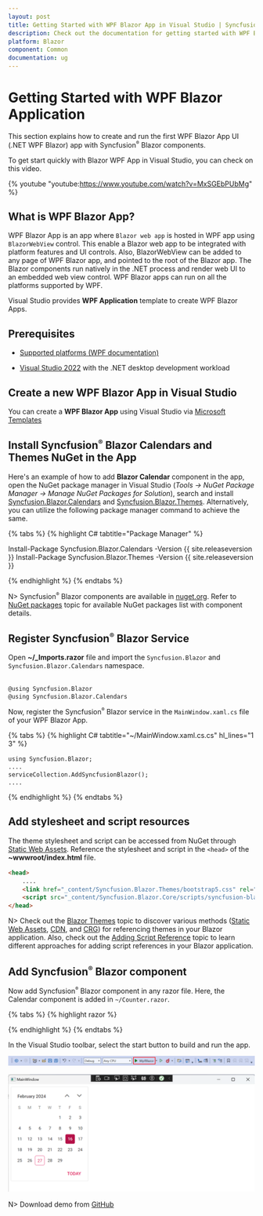 ```yaml
---
layout: post
title: Getting Started with WPF Blazor App in Visual Studio | Syncfusion
description: Check out the documentation for getting started with WPF Blazor App and Syncfusion Blazor Components in Visual Studio and much more.
platform: Blazor
component: Common
documentation: ug
---
```


# Getting Started with WPF Blazor Application

This section explains how to create and run the first WPF Blazor App UI (.NET WPF Blazor) app with Syncfusion<sup style="font-size:70%">&reg;</sup> Blazor components.

To get start quickly with Blazor WPF App in Visual Studio, you can check on this video.

{% youtube
"youtube:https://www.youtube.com/watch?v=MxSGEbPUbMg" %}

## What is WPF Blazor App?

WPF Blazor App is an app where `Blazor web app` is hosted in WPF app using `BlazorWebView` control. This enable a Blazor web app to be integrated with platform features and UI controls. Also, BlazorWebView can be added to any page of WPF Blazor app, and pointed to the root of the Blazor app. The Blazor components run natively in the .NET process and render web UI to an embedded web view control. WPF Blazor apps can run on all the platforms supported by WPF.

Visual Studio provides **WPF Application** template to create WPF Blazor Apps.

## Prerequisites

* [Supported platforms (WPF documentation)](https://learn.microsoft.com/en-us/dotnet/desktop/wpf/overview/?view=netdesktop-8.0)

* [Visual Studio 2022](https://visualstudio.microsoft.com/vs/) with the .NET desktop development workload

## Create a new WPF Blazor App in Visual Studio

You can create a **WPF Blazor App** using Visual Studio via [Microsoft Templates](https://learn.microsoft.com/en-us/aspnet/core/blazor/hybrid/tutorials/wpf?view=aspnetcore-8.0)


## Install Syncfusion<sup style="font-size:70%">&reg;</sup> Blazor Calendars and Themes NuGet in the App

Here's an example of how to add **Blazor Calendar** component in the app, open the NuGet package manager in Visual Studio (*Tools → NuGet Package Manager → Manage NuGet Packages for Solution*), search and install [Syncfusion.Blazor.Calendars](https://www.nuget.org/packages/Syncfusion.Blazor.Calendars/) and [Syncfusion.Blazor.Themes](https://www.nuget.org/packages/Syncfusion.Blazor.Themes/). Alternatively, you can utilize the following package manager command to achieve the same.

{% tabs %}
{% highlight C# tabtitle="Package Manager" %}

Install-Package Syncfusion.Blazor.Calendars -Version {{ site.releaseversion }}
Install-Package Syncfusion.Blazor.Themes -Version {{ site.releaseversion }}

{% endhighlight %}
{% endtabs %}

N> Syncfusion<sup style="font-size:70%">&reg;</sup> Blazor components are available in [nuget.org](https://www.nuget.org/packages?q=syncfusion.blazor). Refer to [NuGet packages](https://blazor.syncfusion.com/documentation/nuget-packages) topic for available NuGet packages list with component details.

## Register Syncfusion<sup style="font-size:70%">&reg;</sup> Blazor Service

Open **~/_Imports.razor** file and import the `Syncfusion.Blazor` and `Syncfusion.Blazor.Calendars` namespace.

```cshtml

@using Syncfusion.Blazor
@using Syncfusion.Blazor.Calendars

```

Now, register the Syncfusion<sup style="font-size:70%">&reg;</sup> Blazor service in the `MainWindow.xaml.cs` file of your WPF Blazor App.

{% tabs %}
{% highlight C# tabtitle="~/MainWindow.xaml.cs.cs" hl_lines="1 3" %}

    using Syncfusion.Blazor;
    ....
    serviceCollection.AddSyncfusionBlazor();
    ....

{% endhighlight %}
{% endtabs %}

## Add stylesheet and script resources

The theme stylesheet and script can be accessed from NuGet through [Static Web Assets](https://blazor.syncfusion.com/documentation/appearance/themes#static-web-assets). Reference the stylesheet and script in the `<head>` of the **~wwwroot/index.html** file.

```html
<head>
    ....
    <link href="_content/Syncfusion.Blazor.Themes/bootstrap5.css" rel="stylesheet" />
    <script src="_content/Syncfusion.Blazor.Core/scripts/syncfusion-blazor.min.js" type="text/javascript"></script>
</head>
```
N> Check out the [Blazor Themes](https://blazor.syncfusion.com/documentation/appearance/themes) topic to discover various methods ([Static Web Assets](https://blazor.syncfusion.com/documentation/appearance/themes#static-web-assets), [CDN](https://blazor.syncfusion.com/documentation/appearance/themes#cdn-reference), and [CRG](https://blazor.syncfusion.com/documentation/common/custom-resource-generator)) for referencing themes in your Blazor application. Also, check out the [Adding Script Reference](https://blazor.syncfusion.com/documentation/common/adding-script-references) topic to learn different approaches for adding script references in your Blazor application.

## Add Syncfusion<sup style="font-size:70%">&reg;</sup> Blazor component

Now add Syncfusion<sup style="font-size:70%">&reg;</sup> Blazor component in any razor file. Here, the Calendar component is added in `~/Counter.razor`.

{% tabs %}
{% highlight razor %}

<SfCalendar TValue="DateTime"></SfCalendar>

{% endhighlight %}
{% endtabs %}

In the Visual Studio toolbar, select the start button to build and run the app.

![Build and run WPF Blazor App](images/wpf/start-button.png)

![WPF Blazor App with Syncfusion Blazor Components](images/wpf/wpf-blazor-calendar.png)

N> Download demo from [GitHub](https://github.com/SyncfusionExamples/blazor-general-cross-platform-wpf)
